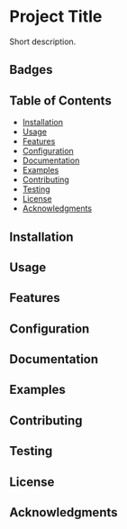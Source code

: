 # Project Title

Short description.

## Badges

<!-- TODO badges -->

## Table of Contents

- [Installation](#installation)
- [Usage](#usage)
- [Features](#features)
- [Configuration](#configuration)
- [Documentation](#documentation)
- [Examples](#examples)
- [Contributing](#contributing)
- [Testing](#testing)
- [License](#license)
- [Acknowledgments](#acknowledgments)

## Installation

## Usage

## Features

## Configuration

## Documentation

## Examples

## Contributing

## Testing

## License

## Acknowledgments
